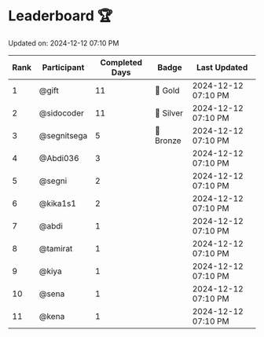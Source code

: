 # Leaderboard 🏆

Updated on: 2024-12-12 07:10 PM

| Rank | Participant       | Completed Days | Badge      | Last Updated         |
|------|-------------------|----------------|------------|----------------------|
| 1    | @gift             | 11             | 🏅 Gold     | 2024-12-12 07:10 PM |
| 2    | @sidocoder        | 11             | 🥈 Silver   | 2024-12-12 07:10 PM |
| 3    | @segnitsega       | 5              | 🥉 Bronze   | 2024-12-12 07:10 PM |
| 4    | @Abdi036          | 3              |            | 2024-12-12 07:10 PM |
| 5    | @segni            | 2              |            | 2024-12-12 07:10 PM |
| 6    | @kika1s1          | 2              |            | 2024-12-12 07:10 PM |
| 7    | @abdi             | 1              |            | 2024-12-12 07:10 PM |
| 8    | @tamirat          | 1              |            | 2024-12-12 07:10 PM |
| 9    | @kiya             | 1              |            | 2024-12-12 07:10 PM |
| 10   | @sena             | 1              |            | 2024-12-12 07:10 PM |
| 11   | @kena             | 1              |            | 2024-12-12 07:10 PM |
